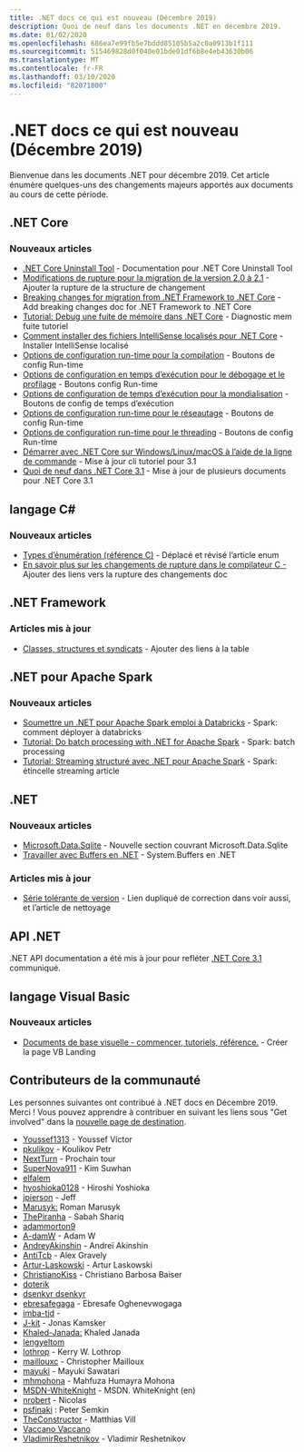 ```yaml
---
title: .NET docs ce qui est nouveau (Décembre 2019)
description: Quoi de neuf dans les documents .NET en décembre 2019.
ms.date: 01/02/2020
ms.openlocfilehash: 686ea7e99fb5e7bddd85105b5a2c0a0913b1f111
ms.sourcegitcommit: 515469828d0f040e01bde01df6b8e4eb43630b06
ms.translationtype: MT
ms.contentlocale: fr-FR
ms.lasthandoff: 03/10/2020
ms.locfileid: "82071800"
---
```

# <a name="net-docs-whats-new-december-2019"></a>.NET docs ce qui est nouveau (Décembre 2019)

Bienvenue dans les documents .NET pour décembre 2019. Cet article énumère quelques-uns des changements majeurs apportés aux documents au cours de cette période.

## <a name="net-core"></a>.NET Core

### <a name="new-articles"></a>Nouveaux articles

- [.NET Core Uninstall Tool](../core/additional-tools/uninstall-tool.md) - Documentation pour .NET Core Uninstall Tool
- [Modifications de rupture pour la migration de la version 2.0 à 2.1](../core/compatibility/2.0-2.1.md) - Ajouter la rupture de la structure de changement
- [Breaking changes for migration from .NET Framework to .NET Core](../core/compatibility/fx-core.md) - Add breaking changes doc for .NET Framework to .NET Core
- [Tutorial: Debug une fuite de mémoire dans .NET Core](../core/diagnostics/debug-memory-leak.md) - Diagnostic mem fuite tutoriel
- [Comment installer des fichiers IntelliSense localisés pour .NET Core](../core/install/localized-intellisense.md) - Installer IntelliSense localisé
- [Options de configuration run-time pour la compilation](../core/run-time-config/compilation.md) - Boutons de config Run-time
- [Options de configuration en temps d’exécution pour le débogage et le profilage](../core/run-time-config/debugging-profiling.md) - Boutons config Run-time
- [Options de configuration de temps d’exécution pour la mondialisation](../core/run-time-config/globalization.md) - Boutons de config de temps d’exécution
- [Options de configuration run-time pour le réseautage](../core/run-time-config/networking.md) - Boutons de config Run-time
- [Options de configuration run-time pour le threading](../core/run-time-config/threading.md) - Boutons de config Run-time
- [Démarrer avec .NET Core sur Windows/Linux/macOS à l’aide de la ligne de commande](../core/tutorials/cli-create-console-app.md) - Mise à jour cli tutoriel pour 3.1
- [Quoi de neuf dans .NET Core 3.1](../core/whats-new/dotnet-core-3-1.md) - Mise à jour de plusieurs documents pour .NET Core 3.1

## <a name="c-language"></a>langage C#

### <a name="new-articles"></a>Nouveaux articles

- [Types d’énumération (référence C)](../csharp/language-reference/builtin-types/enum.md) - Déplacé et révisé l’article enum
- [En savoir plus sur les changements de rupture dans le compilateur C -](../csharp/whats-new/breaking-changes.md) Ajouter des liens vers la rupture des changements doc

## <a name="net-framework"></a>.NET Framework

### <a name="updated-articles"></a>Articles mis à jour

- [Classes, structures et syndicats](../framework/interop/marshaling-classes-structures-and-unions.md) - Ajouter des liens à la table

## <a name="net-for-apache-spark"></a>.NET pour Apache Spark

### <a name="new-articles"></a>Nouveaux articles

- [Soumettre un .NET pour Apache Spark emploi à Databricks](../spark/how-to-guides/databricks-deploy-methods.md) - Spark: comment déployer à databricks
- [Tutorial: Do batch processing with .NET for Apache Spark](../spark/tutorials/batch-processing.md) - Spark: batch processing
- [Tutorial: Streaming structuré avec .NET pour Apache Spark](../spark/tutorials/streaming.md) - Spark: étincelle streaming article

## <a name="net"></a>.NET

### <a name="new-articles"></a>Nouveaux articles

- [Microsoft.Data.Sqlite](../standard/data/sqlite/index.md) - Nouvelle section couvrant Microsoft.Data.Sqlite
- [Travailler avec Buffers en .NET](../standard/io/buffers.md) - System.Buffers en .NET

### <a name="updated-articles"></a>Articles mis à jour

- [Série tolérante de version](../standard/serialization/version-tolerant-serialization.md) - Lien dupliqué de correction dans voir aussi, et l’article de nettoyage

## <a name="net-apis"></a>API .NET

.NET API documentation a été mis à jour pour refléter [.NET Core 3.1](https://docs.microsoft.com/dotnet/api/?view=netcore-3.1) communiqué.

## <a name="visual-basic-language"></a>langage Visual Basic

### <a name="new-articles"></a>Nouveaux articles

- [Documents de base visuelle - commencer, tutoriels, référence.](../visual-basic/index.yml) - Créer la page VB Landing

## <a name="community-contributors"></a>Contributeurs de la communauté

Les personnes suivantes ont contribué à .NET docs en Décembre 2019. Merci ! Vous pouvez apprendre à contribuer en suivant les liens sous "Get involved" dans la [nouvelle page de destination](index.yml).

- [Youssef1313](https://github.com/Youssef1313) - Youssef Victor
- [pkulikov](https://github.com/pkulikov) - Koulikov Petr
- [NextTurn](https://github.com/NextTurn) - Prochain tour
- [SuperNova911](https://github.com/SuperNova911) - Kim Suwhan
- [elfalem](https://github.com/elfalem)
- [hyoshioka0128](https://github.com/hyoshioka0128) - Hiroshi Yoshioka
- [jpierson](https://github.com/jpierson) - Jeff
- [Marusyk:](https://github.com/Marusyk) Roman Marusyk
- [ThePiranha](https://github.com/ThePiranha) - Sabah Shariq
- [adammorton9](https://github.com/adammorton9)
- [A-damW](https://github.com/A-damW) - Adam W
- [AndreyAkinshin](https://github.com/AndreyAkinshin) - Andreï Akinshin
- [AntiTcb](https://github.com/AntiTcb) - Alex Gravely
- [Artur-Laskowski](https://github.com/Artur-Laskowski) - Artur Laskowski
- [ChristianoKiss](https://github.com/ChristianoKiss) - Christiano Barbosa Baiser
- [doterik](https://github.com/doterik)
- [dsenkyr dsenkyr](https://github.com/dsenkyr)
- [ebresafegaga](https://github.com/ebresafegaga) - Ebresafe Oghenevwogaga
- [imba-tjd](https://github.com/imba-tjd) -
- [J-kit](https://github.com/J-kit) - Jonas Kamsker
- [Khaled-Janada:](https://github.com/Khaled-Janada) Khaled Janada
- [lengyeltom](https://github.com/lengyeltom)
- [lothrop](https://github.com/lothrop) - Kerry W. Lothrop
- [maillouxc](https://github.com/maillouxc) - Christopher Mailloux
- [mayuki](https://github.com/mayuki) - Mayuki Sawatari
- [mhmohona](https://github.com/mhmohona) - Mahfuza Humayra Mohona
- [MSDN-WhiteKnight](https://github.com/MSDN-WhiteKnight) - MSDN. WhiteKnight (en)
- [nrobert](https://github.com/nrobert) - Nicolas
- [psfinaki](https://github.com/psfinaki) : Peter Semkin
- [TheConstructor](https://github.com/TheConstructor) - Matthias Vill
- [Vaccano Vaccano](https://github.com/Vaccano)
- [VladimirReshetnikov](https://github.com/VladimirReshetnikov) - Vladimir Reshetnikov
